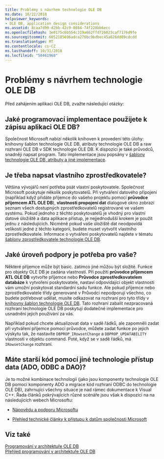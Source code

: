 ```yaml
---
title: Problémy s návrhem technologie OLE DB
ms.date: 10/22/2018
helpviewer_keywords:
- OLE DB, application design considerations
ms.assetid: 8caa7d99-d2bb-42c9-8884-74f228bb6ecc
ms.openlocfilehash: 3e0175c6b554c319a662ffd726023caf7176d9fe
ms.sourcegitcommit: 6052185696adca270bc9bdbec45a626dd89cdcdd
ms.translationtype: MT
ms.contentlocale: cs-CZ
ms.lasthandoff: 10/31/2018
ms.locfileid: "50461968"
---
```

# <a name="ole-db-architectural-design-issues"></a>Problémy s návrhem technologie OLE DB

Před zahájením aplikaci OLE DB, zvažte následující otázky:

## <a name="what-programming-implementation-will-you-use-to-write-your-ole-db-application"></a>Jaké programovací implementace použijete k zápisu aplikaci OLE DB?

Společnost Microsoft nabízí několik knihoven k provedení této úlohy: knihovny šablon technologie OLE DB, atributy technologie OLE DB a raw rozhraní OLE DB v SDK technologie OLE DB. K dispozici je také průvodců, snadněji napsat program. Tato implementace jsou popsány v [šablony technologie OLE DB, atributy a jiné implementace](../../data/oledb/ole-db-templates-attributes-and-other-implementations.md).

## <a name="do-you-need-to-write-your-own-provider"></a>Je třeba napsat vlastního zprostředkovatele?

Většina vývojářů není potřeba psát vlastní poskytovatele. Společnost Microsoft poskytuje několik poskytovatelů. Při vytváření datového připojení (například když přidáte příjemce do vašeho projektu pomocí **průvodce příjemcem ATL OLE DB**), **vlastnosti propojení dat** dialogové okno zobrazí seznam všech dostupných zprostředkovatelů registrované ve vašem systému. Pokud jednoho z těchto poskytovatelů je vhodný pro vlastní datové úložiště a data aplikace přístup, je nejjednodušší krokem je použít jednu z následujících. Nicméně pokud vaše úložiště dat neodpovídá velikosti jedné z těchto kategorií, budete muset vytvořit vlastního zprostředkovatele. Informace o vytváření poskytovatelů najdete v tématu [šablony zprostředkovatele technologie OLE DB](../../data/oledb/ole-db-provider-templates-cpp.md).

## <a name="what-level-of-support-do-you-need-for-your-consumer"></a>Jaké úroveň podpory je potřeba pro vaše?

Některé příjemce může být basic. zatímco jiné můžou být složité. Funkce pro objekty OLE DB je zadána vlastností. Při použití **průvodce příjemcem ATL OLE DB** vytvořte příjemce nebo **Průvodce zprostředkovatelem databáze** k vytvoření poskytovatele, nastaví odpovídající objekt vlastnosti vám umožní poskytovat standardní sadu funkce. Ale pokud příjemce nebo zprostředkovatele třídy generované v Průvodci nepodporují všechno, co budete potřebovat udělat, musíte odkazovat na rozhraní pro tyto třídy v [knihovny šablon technologie OLE DB](../../data/oledb/ole-db-templates.md). Tato rozhraní zabalit nezpracovaná rozhraní technologie OLE DB poskytují dodatečné implementace pro usnadnění jejich používání za vás.

Například pokud chcete aktualizovat data v sadě řádků, ale zapomněli zadat při vytváření příjemce pomocí průvodce, můžete zadat funkce po jejich výskytu tak, že nastavíte `DBPROP_IRowsetChange` a `DBPROP_UPDATABILITY` vlastnosti v objektu command. Poté, když se v sadě řádků, má `IRowsetChange` rozhraní.

## <a name="do-you-have-older-code-using-another-data-access-technology-ado-odbc-or-dao"></a>Máte starší kód pomocí jiné technologie přístup data (ADO, ODBC a DAO)?

Je to možné kombinace technologií (jako jsou komponenty technologie OLE DB pomocí komponenty ADO a migrace kód rozhraní ODBC do technologie OLE DB), zahrnující všechny situace je nad rámec dokumentace k Visual C++. Řada článků pokrývajících různé scénáře jsou však k dispozici na na následujících webech Microsoftu:

- [Nápovědu a podporu Microsoftu](https://support.microsoft.com/)

- [Přehled technické články k přístupu k datům společnosti Microsoft](https://msdn.microsoft.com/library/ms810811.aspx)

## <a name="see-also"></a>Viz také

[Programování v architektuře OLE DB](../../data/oledb/ole-db-programming.md)<br/>
[Přehled programování v architektuře OLE DB](../../data/oledb/ole-db-programming-overview.md)

